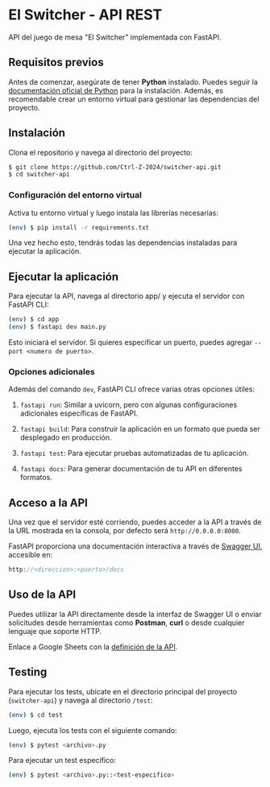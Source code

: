 # El Switcher - API REST
API del juego de mesa "El Switcher" implementada con FastAPI.

## Requisitos previos
Antes de comenzar, asegúrate de tener **Python** instalado. Puedes seguir la [documentación oficial de Python](https://www.python.org/) para la instalación. Además, es recomendable crear un entorno virtual para gestionar las dependencias del proyecto.

## Instalación

Clona el repositorio y navega al directorio del proyecto:

```bash
$ git clone https://github.com/Ctrl-Z-2024/switcher-api.git
$ cd switcher-api
```

### Configuración del entorno virtual
Activa tu entorno virtual y luego instala las librerías necesarias:
```bash
(env) $ pip install -r requirements.txt
```
Una vez hecho esto, tendrás todas las dependencias instaladas para ejecutar la aplicación.

## Ejecutar la aplicación
Para ejecutar la API, navega al directorio app/ y ejecuta el servidor con FastAPI CLI:

```bash
(env) $ cd app
(env) $ fastapi dev main.py
```

Esto iniciará el servidor. Si quieres especificar un puerto, puedes agregar `--port <numero de puerto>`.

### Opciones adicionales
Además del comando `dev`, FastAPI CLI ofrece varias otras opciones útiles:

1. `fastapi run`: Similar a uvicorn, pero con algunas configuraciones adicionales específicas de FastAPI.
   
2. `fastapi build`: Para construir la aplicación en un formato que pueda ser desplegado en producción.
   
3. `fastapi test`: Para ejecutar pruebas automatizadas de tu aplicación.
   
4. `fastapi docs`: Para generar documentación de tu API en diferentes formatos.

## Acceso a la API
Una vez que el servidor esté corriendo, puedes acceder a la API a través de la URL mostrada en la consola, por defecto será `http://0.0.0.0:8000`.

FastAPI proporciona una documentación interactiva a través de [Swagger UI](https://swagger.io/tools/swagger-ui/), accesible en:
```php
http://<direccion>:<puerto>/docs
```

## Uso de la API
Puedes utilizar la API directamente desde la interfaz de Swagger UI o enviar solicitudes desde herramientas como **Postman**, **curl** o desde cualquier lenguaje que soporte HTTP.

Enlace a Google Sheets con la [definición de la API](https://docs.google.com/spreadsheets/d/19sXUdj81GLNWPH86Uja328Gk27BWLL2Hj1xli5Ad8ss/edit?usp=sharing).


## Testing
Para ejecutar los tests, ubícate en el directorio principal del proyecto (`switcher-api`) y navega al directorio `/test`:
```bash
(env) $ cd test
```
Luego, ejecuta los tests con el siguiente comando:
```bash
(env) $ pytest <archivo>.py
```
Para ejecutar un test específico:
```bash
(env) $ pytest <archivo>.py::<test-especifico>
```